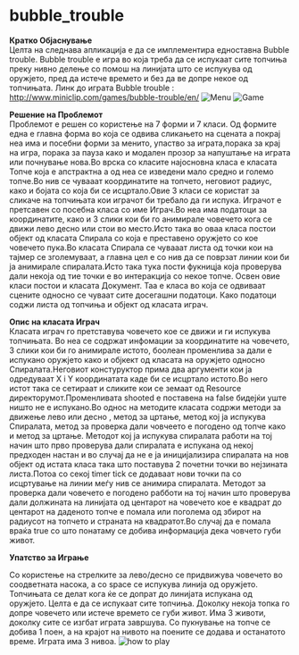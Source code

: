 # bubble_trouble
<b>Кратко Објаснување</b><br>
Целта на следнава апликација е да се имплементира едноставна Bubble trouble. Bubble trouble е игра во која треба да се испукаат сите топчиња преку нивно делење со помош на линијата што се испукува од оружјето, пред да истече времето и без да ве допре некое од топчињата.
Линк до играта Bubble trouble : http://www.miniclip.com/games/bubble-trouble/en/ 
<img src="http://i.imgur.com/GTgjM4s.png" alt="Menu" /> </li>
<img src="http://i.imgur.com/KEO6CO8.jpg" alt="Game" /> </li>

<b>Решение на Проблемот</b><br>
Проблемот е решен со користење на 7 форми и 7 класи.
Од формите една е главна форма во која се одвива сликањето на сцената а покрај неа има и посебни форми за менито, упаство за играта,порака за крај на игра, порака за пауза како и модален прозор за напуштање на играта или почнување нова.Во врска со класите најосновна класа е класата Топче која е апстрактна а од неа се изведени мало средно и големо топче.Во нив се чувааат координатите на топчето, неговиот радиус, како и бојата со која би се исцртало.Овие 3 класи се користат за сликаче на топчињата кои играчот би требало да ги испука. Играчот е претсавен со посебна класа со име Играч.Во неа има податоци за координатите, како и 3 слики кои би го анимирале човечето кога се движи лево десно или стои во место.Исто така во оваа класа постои објект од класата Спирала со која е преставено оружјето со кое човечето пука.Во класата Спирала се чувааат листа од точки кои на тајмер се зголемуваат, а главна цел е со нив да се поврзат линии кои би ја анимирале спиралата.Исто така тука пости фукницја која проверува дали некоја од тие точки е во интеракција со некое топче. Освен овие класи постои и класата Документ. Таа е класа во која се одвиваат сцените односно се чуваат сите досегашни податоци.
Како податоци соджи листа од топчиња и објект од класата играч.

<b>Опис на класата Играч</b><br>
Класата играч го претставува човечето кое се движи и ги испукува топчињата. Во неа се содржат инфомации за координатите на човечето, 3 слики кои би го анимирале истото, боолеан променлива за дали е испукано оружјето како и објкект од класата на оружјето односно Спиралата.Неговиот констуруктор прима два аргументи кои ја одредуваат X i Y координатата каде би се исцртало истото.Во него истот така се сетираат и сликите кои се земаат од Resource директорумот.Променливата shooted е поставена на false бидејќи уште ништо не е испукано.Во однос на методите класата содржи методи за движење лево или десно , метод за цртање, метод кој ја  испукува Спиралата, метод за проверка дали човчеето е погодено од топче како и метод за цртање.
Методот кој ја испукува спиралата работи на тој начин што прво проверува дали спиралата е испукана од некој предходен настан и во случај да не е ја иницијализира спиралата на нов објект од истата класа така што поставува 2 почетни точки во нејзината листа.Потоа со секој timer tick се додаваат нови точки па со исцртување на линии меѓу нив се анимира спиралата. Методот за проверка дали човечето е погодено рабботи на тој начин што проверува дали должината на линијата од центарот на човечето кое е квадрат до центарот на даденото топче е помала или поголема од збирот на радиусот на топчето и страната на квадратот.Во случај да е помала враќа true со што понатаму се добива информација дека човчето губи живот.

<b>Упатство за Играње</b><br>

Со користење на стрелките за лево/десно се придвижува човечето во соодветната насока, а со space се испукува линија од оружјето.
Топчињата се делат кога ќе се допрат до линијата испукана од оружјето. Целта е да се испукаат сите топчиња. Доколку некоја топка го допре човечето или истече времето се губи живот. Има 3 животи, доколку сите се изгбат играта завршува. Со пукнување на топче се добива 1 поен, а на крајот на нивото на поените се додава и останатото време. Играта има 3 нивоа.
<img src="http://i.imgur.com/8V5i1gH.png?1" alt="how to play" /> </li>


